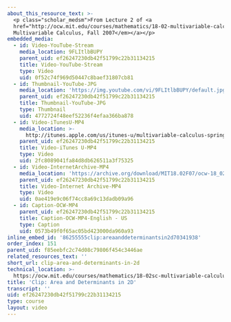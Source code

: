 ```yaml
---
about_this_resource_text: >-
  <p class="scholar_medsm">From Lecture 2 of <a
  href="http://ocw.mit.edu/courses/mathematics/18-02-multivariable-calculus-fall-2007/video-lectures/"><em>18.02
  Multivariable Calculus, Fall 2007</em></a></p>
embedded_media:
  - id: Video-YouTube-Stream
    media_location: 9FLItlbBUPY
    parent_uid: ef26247230db42f51799c22b31134215
    title: Video-YouTube-Stream
    type: Video
    uid: 0f52c74f969d50447c8baef31807cb81
  - id: Thumbnail-YouTube-JPG
    media_location: 'https://img.youtube.com/vi/9FLItlbBUPY/default.jpg'
    parent_uid: ef26247230db42f51799c22b31134215
    title: Thumbnail-YouTube-JPG
    type: Thumbnail
    uid: 4772724f48eef52236f4efaa366ba878
  - id: Video-iTunesU-MP4
    media_location: >-
      http://itunes.apple.com/us/itunes-u/multivariable-calculus-spring/id354869122
    parent_uid: ef26247230db42f51799c22b31134215
    title: Video-iTunes U-MP4
    type: Video
    uid: 2fc8089041fa84d8db626511a3f75325
  - id: Video-InternetArchive-MP4
    media_location: 'https://archive.org/download/MIT18.02F07/ocw-18_02-f07-lec02_300k.mp4'
    parent_uid: ef26247230db42f51799c22b31134215
    title: Video-Internet Archive-MP4
    type: Video
    uid: 0ae419e9c06f74cc8a69c13dadb09a96
  - id: Caption-OCW-MP4
    parent_uid: ef26247230db42f51799c22b31134215
    title: Caption-OCW-MP4-English - US
    type: Caption
    uid: 0573b49f0f65ac05bd423000da960a93
inline_embed_id: '86255555clip:areaanddeterminantsin2d70341938'
order_index: 151
parent_uid: f85eebfc2c74d08c79806f454c3446ae
related_resources_text: ''
short_url: clip-area-and-determinants-in-2d
technical_location: >-
  https://ocw.mit.edu/courses/mathematics/18-02sc-multivariable-calculus-fall-2010/1.-vectors-and-matrices/part-a-vectors-determinants-and-planes/session-5-area-and-determinants-in-2d/clip-area-and-determinants-in-2d
title: 'Clip: Area and Determinants in 2D'
transcript: ''
uid: ef26247230db42f51799c22b31134215
type: course
layout: video
---
```

